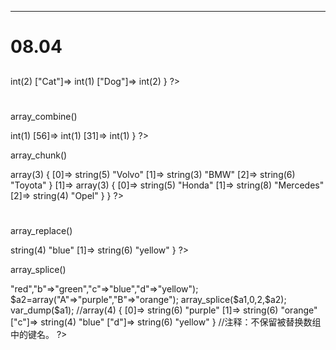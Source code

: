 ****
# 08.04
##
<?php
array_count_values()     
$a=array("A","Cat","Dog","A","Dog");        
var_dump(array_count_values($a));       
//array(3) { ["A"]=> int(2) ["Cat"]=> int(1) ["Dog"]=> int(2) }    
?>
#   
array_combine()     
<?php
$fname=array("Bill","Steve","Mark");       
$age=array("60","56","31");      
$c=array_combine($fname,$age);     
var_dump(array_count_values($c));       
//array(3) { [60]=> int(1) [56]=> int(1) [31]=> int(1) }  
?>
array_chunk()  
<?php
$cars=array("Volvo","BMW","Toyota","Honda","Mercedes","Opel");   
var_dump(array_chunk($cars,3));    
//array(2) {    
	[0]=> array(3) {    
		[0]=> string(5) "Volvo"    
		[1]=> string(3) "BMW"    
		[2]=> string(6) "Toyota"    
		}    
	[1]=> array(3) {    
		[0]=> string(5) "Honda"    
		[1]=> string(8) "Mercedes"   
		[2]=> string(4) "Opel"    
		 }    
	}    
?>  
#   
array_replace()  
<?php
$a1=array("red","green");  
$a2=array("blue","yellow");  
var_dump(array_replace($a1,$a2));  
//array(2) { [0]=> string(4) "blue" [1]=> string(6) "yellow" }   
?>  
array_splice()  
<?php
$a1=array("a"=>"red","b"=>"green","c"=>"blue","d"=>"yellow");  
$a2=array("A"=>"purple","B"=>"orange");  
array_splice($a1,0,2,$a2);  
var_dump($a1);  
//array(4) { [0]=> string(6) "purple" [1]=> string(6) "orange" ["c"]=> string(4) "blue" ["d"]=> string(6) "yellow" }   
//注释：不保留被替换数组中的键名。  
?>  
